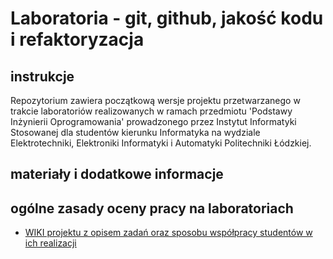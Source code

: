 # Laboratoria - git, github, jakość kodu i refaktoryzacja

## instrukcje

Repozytorium zawiera początkową wersje projektu przetwarzanego w trakcie laboratoriów 
realizowanych w ramach przedmiotu 'Podstawy Inżynierii Oprogramowania' prowadzonego 
przez Instytut Informatyki Stosowanej dla studentów kierunku Informatyka 
na wydziale Elektrotechniki, Elektroniki Informatyki i Automatyki Politechniki Łódzkiej.

## materiały i dodatkowe informacje


## ogólne zasady oceny pracy na laboratoriach

- [WIKI projektu z opisem zadań oraz sposobu współpracy studentów w ich realizacji](https://github.com/iis-io-team/pio_git_rhymers/wiki)
